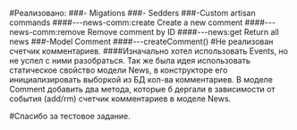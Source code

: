 #Реализовано:
###- Migations
###- Sedders
###-Custom artisan commands
####---news-comm:create  Create a new comment
####---news-comm:remove  Remove comment by ID
####---news:get Return all news
###-Model Comment
####---createComment() 
#Не реализован счетчик комментариев.
####Изначально хотел использовать Events, но не успел с ними разобраться. Так же была идея использовать статическое свойство модели News, в конструкторе его инициализировать выборкой из БД кол-ва комментариев. В моделе Comment добавить два метода, которые б дергали в зависимости от события (add/rm) счетчик комментариев в моделе News.

#Спасибо за тестовое задание.
